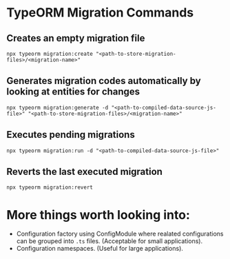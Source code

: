 # TypeORM Migration Commands

## Creates an empty migration file

`npx typeorm migration:create "<path-to-store-migration-files>/<migration-name>"`

## Generates migration codes automatically by looking at entities for changes

`npx typeorm migration:generate -d "<path-to-compiled-data-source-js-file>" "<path-to-store-migration-files>/<migration-name>"`

## Executes pending migrations

`npx typeorm migration:run -d "<path-to-compiled-data-source-js-file>"`

## Reverts the last executed migration

`npx typeorm migration:revert`

# More things worth looking into:

- Configuration factory using ConfigModule where realated configurations can be grouped
  into `.ts` files. (Acceptable for small applications).
- Configuration namespaces. (Useful for large applications).
